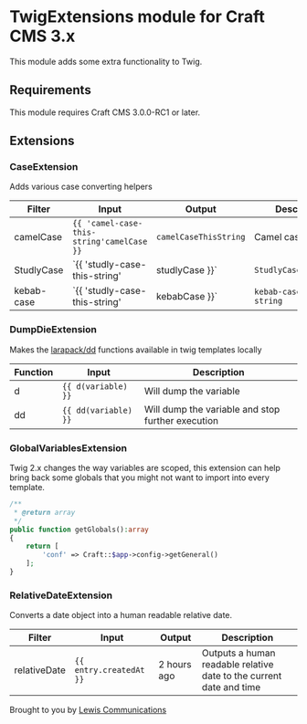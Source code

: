 # TwigExtensions module for Craft CMS 3.x

This module adds some extra functionality to Twig.

## Requirements

This module requires Craft CMS 3.0.0-RC1 or later.

## Extensions

### CaseExtension

Adds various case converting helpers

| Filter     | Input                                        | Output                   | Description                       |
| ---------- | -------------------------------------------- | ------------------------ | --------------------------------- |
| camelCase  | `{{ 'camel-case-this-string'camelCase }}`    | `camelCaseThisString`    | Camel cases a string              |
| StudlyCase | `{{ 'studly-case-this-string'|studlyCase }}` | `StudlyCaseThisString`   | Studly, or Pascal, cases a string |
| kebab-case | `{{ 'studly-case-this-string'|kebabCase }}`  | `kebab-case-this-string` | Kebab cases a string              |

### DumpDieExtension

Makes the [larapack/dd](https://github.com/larapack/dd) functions available in twig templates locally

| Function | Input                | Description                                       |
| -------- | -------------------- | ------------------------------------------------- |
| d        | `{{ d(variable) }}`  | Will dump the variable                            |
| dd       | `{{ dd(variable) }}` | Will dump the variable and stop further execution |

### GlobalVariablesExtension

Twig 2.x changes the way variables are scoped, this extension can help bring back some globals that you might not want to import into every template.

```php
/**
 * @return array
 */
public function getGlobals():array
{
    return [
        'conf' => Craft::$app->config->getGeneral()
    ];
}
```

### RelativeDateExtension

Converts a date object into a human readable relative date.

| Filter       | Input                   | Output      | Description                                                         |
| ------------ | ----------------------- | ----------- | ------------------------------------------------------------------- |
| relativeDate | `{{ entry.createdAt }}` | 2 hours ago | Outputs a human readable relative date to the current date and time |

Brought to you by [Lewis Communications](https://www.lewiscommunications.com)